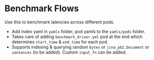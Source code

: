 <h1> Benchmark Flows </h1>

Use this to benchmark latencies across different pods.
- Add index yaml in `yamls` folder, pod yamls to the `yamls/pods` folder.
- Takes care of adding `benchmark_driver.yml` pod at the end which determines `start_time` & `end_time` for each pod.
- Supports indexing & querying random `bytes` or `jina_pb2.Document` or `sentences` (to be added). Custom `input_fn` can be added.


